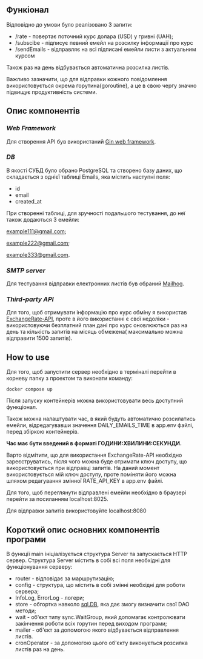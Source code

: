 ## Функіонал
Відповідно до умови було реалізовано 3 запити:
- /rate - повертає поточний курс долара (USD) у гривні (UAH);
- /subscibe - підписує певний емейл на розсилку інформації про курс
- /sendEmails - відправляє на всі підписані емейли листи з актуальним курсом

Також раз на день відбувається автоматична розсилка листів.

Важливо зазначити, що для відправки кожного повідомлення використовується окрема горутина(goroutine), а це в свою чергу значно підвищує продуктивність системи.

## Опис компонентів




### ***Web Framework***
Для створення API був використаний [Gin web framework](https://github.com/gin-gonic/gin).



### ***DB***
В якості СУБД було обрано PostgreSQL та створено базу даних, що складається з однієї таблиці Emails, яка містить наступні поля:
- id
- email
- created_at

При створенні таблиці, для зручності подальшого тестування, до неї також додаються 3 емейли:

example111@gmail.com; 

example222@gmail.com; 

example333@gmail.com.





### ***SMTP server***
Для тестування відправки електронних листів був обраний [Mailhog](https://mailtrap.io/blog/mailhog-explained/).




### ***Third-party API***
Для того, щоб отримувати інформацію про курс обміну я використав [ExchangeRate-API](https://www.exchangerate-api.com/), проте в його використанні є свої недоліки - використовуючи безплатний план дані про курс оновлюються раз на день та кількість запитів на місяць обмежена( максимально можна відправити 1500 запитів).





## How to use
Для того, щоб запустити сервер необхідно в терміналі перейти в корневу папку з проектом та виконати команду:
```
docker compose up
```
Після запуску контейнерів можна використовувати весь доступний функціонал.

Також можна налаштувати час, в який будуть автоматично розсилатись емейли, відредагувавши значення DAILY_EMAILS_TIME в app.env файлі, перед збіркою контейнерів. 

**Час має бути введений в форматі ГОДИНИ:ХВИЛИНИ:СЕКУНДИ.**

Варто відмітити, що для використання ExchangeRate-API необхідно зареєструватись, після чого можна буде отримати ключ доступу, що використовується при відправці запитів. На даний момент використовується мій ключ доступу, проте поміняти його можна шляхом редагування змінної RATE_API_KEY в app.env файлі.


Для того, щоб переглянути відправлені емейли необхідно в браузері перейти за посиланням localhost:8025.

Для відправки запитів використовуйте localhost:8080


## Короткий опис основних компонентів програми
В функції main ініціалізується структура Server та запускається HTTP сервер. Структура Server містить в собі всі поля необхідні для функціонування серверу:
- router - відповідає за маршрутизацію;
- config - структура, що містить в собі змінні необхідні для роботи сервера;
- InfoLog, ErrorLog - логери;
- store - обгортка навколо [sql.DB](https://pkg.go.dev/database/sql#DB), яка дає змогу визначити свої DAO методи;
- wait - об'єкт типу sync.WaitGroup, який допомагає контролювати закінчення роботи всіх горутин перед виходом програми;
- mailer - об'єкт за допомогою якого відбувається відправлення листів.
- cronOperator - за допомогою цього об'єкту виконується розсилка листів раз на день.
